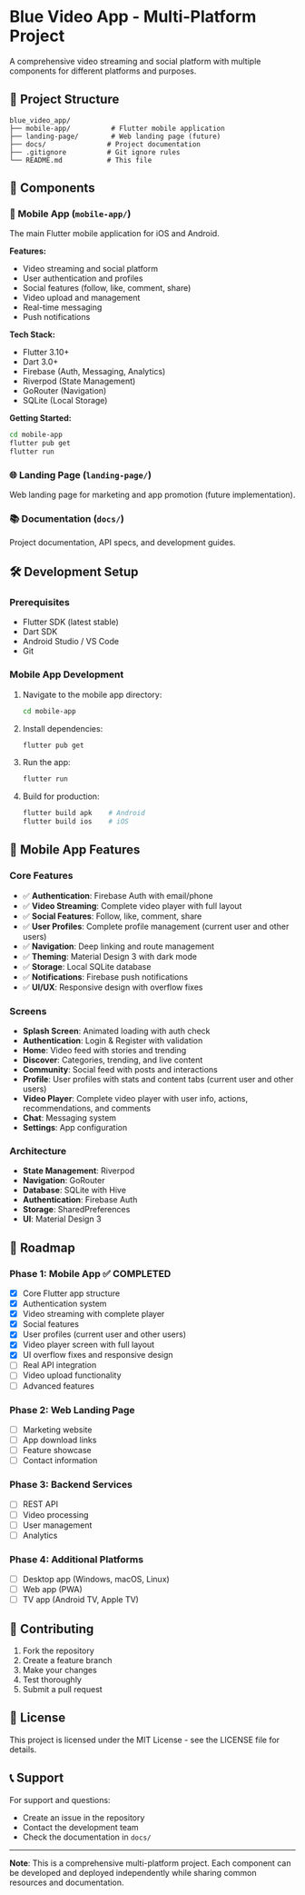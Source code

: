 # Blue Video App - Multi-Platform Project

A comprehensive video streaming and social platform with multiple components for different platforms and purposes.

## 📁 Project Structure

```
blue_video_app/
├── mobile-app/          # Flutter mobile application
├── landing-page/        # Web landing page (future)
├── docs/               # Project documentation
├── .gitignore          # Git ignore rules
└── README.md           # This file
```

## 🚀 Components

### 📱 Mobile App (`mobile-app/`)
The main Flutter mobile application for iOS and Android.

**Features:**
- Video streaming and social platform
- User authentication and profiles
- Social features (follow, like, comment, share)
- Video upload and management
- Real-time messaging
- Push notifications

**Tech Stack:**
- Flutter 3.10+
- Dart 3.0+
- Firebase (Auth, Messaging, Analytics)
- Riverpod (State Management)
- GoRouter (Navigation)
- SQLite (Local Storage)

**Getting Started:**
```bash
cd mobile-app
flutter pub get
flutter run
```

### 🌐 Landing Page (`landing-page/`)
Web landing page for marketing and app promotion (future implementation).

### 📚 Documentation (`docs/`)
Project documentation, API specs, and development guides.

## 🛠️ Development Setup

### Prerequisites
- Flutter SDK (latest stable)
- Dart SDK
- Android Studio / VS Code
- Git

### Mobile App Development
1. Navigate to the mobile app directory:
   ```bash
   cd mobile-app
   ```

2. Install dependencies:
   ```bash
   flutter pub get
   ```

3. Run the app:
   ```bash
   flutter run
   ```

4. Build for production:
   ```bash
   flutter build apk    # Android
   flutter build ios    # iOS
   ```

## 📱 Mobile App Features

### Core Features
- ✅ **Authentication**: Firebase Auth with email/phone
- ✅ **Video Streaming**: Complete video player with full layout
- ✅ **Social Features**: Follow, like, comment, share
- ✅ **User Profiles**: Complete profile management (current user and other users)
- ✅ **Navigation**: Deep linking and route management
- ✅ **Theming**: Material Design 3 with dark mode
- ✅ **Storage**: Local SQLite database
- ✅ **Notifications**: Firebase push notifications
- ✅ **UI/UX**: Responsive design with overflow fixes

### Screens
- **Splash Screen**: Animated loading with auth check
- **Authentication**: Login & Register with validation
- **Home**: Video feed with stories and trending
- **Discover**: Categories, trending, and live content
- **Community**: Social feed with posts and interactions
- **Profile**: User profiles with stats and content tabs (current user and other users)
- **Video Player**: Complete video player with user info, actions, recommendations, and comments
- **Chat**: Messaging system
- **Settings**: App configuration

### Architecture
- **State Management**: Riverpod
- **Navigation**: GoRouter
- **Database**: SQLite with Hive
- **Authentication**: Firebase Auth
- **Storage**: SharedPreferences
- **UI**: Material Design 3

## 🎯 Roadmap

### Phase 1: Mobile App ✅ COMPLETED
- [x] Core Flutter app structure
- [x] Authentication system
- [x] Video streaming with complete player
- [x] Social features
- [x] User profiles (current user and other users)
- [x] Video player screen with full layout
- [x] UI overflow fixes and responsive design
- [ ] Real API integration
- [ ] Video upload functionality
- [ ] Advanced features

### Phase 2: Web Landing Page
- [ ] Marketing website
- [ ] App download links
- [ ] Feature showcase
- [ ] Contact information

### Phase 3: Backend Services
- [ ] REST API
- [ ] Video processing
- [ ] User management
- [ ] Analytics

### Phase 4: Additional Platforms
- [ ] Desktop app (Windows, macOS, Linux)
- [ ] Web app (PWA)
- [ ] TV app (Android TV, Apple TV)

## 🤝 Contributing

1. Fork the repository
2. Create a feature branch
3. Make your changes
4. Test thoroughly
5. Submit a pull request

## 📄 License

This project is licensed under the MIT License - see the LICENSE file for details.

## 📞 Support

For support and questions:
- Create an issue in the repository
- Contact the development team
- Check the documentation in `docs/`

---

**Note**: This is a comprehensive multi-platform project. Each component can be developed and deployed independently while sharing common resources and documentation.